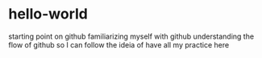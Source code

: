 # hello-world
starting point on github
familiarizing myself with github
understanding the flow of github so I can 
follow the ideia of have all my practice here
